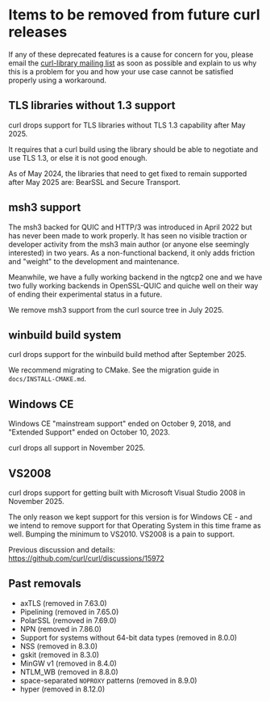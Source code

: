<!--
Copyright (C) Daniel Stenberg, <daniel@haxx.se>, et al.

SPDX-License-Identifier: curl
-->

# Items to be removed from future curl releases

If any of these deprecated features is a cause for concern for you, please
email the
[curl-library mailing list](https://lists.haxx.se/listinfo/curl-library)
as soon as possible and explain to us why this is a problem for you and
how your use case cannot be satisfied properly using a workaround.

## TLS libraries without 1.3 support

curl drops support for TLS libraries without TLS 1.3 capability after May
2025.

It requires that a curl build using the library should be able to negotiate
and use TLS 1.3, or else it is not good enough.

As of May 2024, the libraries that need to get fixed to remain supported after
May 2025 are: BearSSL and Secure Transport.

## msh3 support

The msh3 backed for QUIC and HTTP/3 was introduced in April 2022 but has never
been made to work properly. It has seen no visible traction or developer
activity from the msh3 main author (or anyone else seemingly interested) in
two years. As a non-functional backend, it only adds friction and "weight" to
the development and maintenance.

Meanwhile, we have a fully working backend in the ngtcp2 one and we have two
fully working backends in OpenSSL-QUIC and quiche well on their way of ending
their experimental status in a future.

We remove msh3 support from the curl source tree in July 2025.

## winbuild build system

curl drops support for the winbuild build method after September 2025.

We recommend migrating to CMake. See the migration guide in
`docs/INSTALL-CMAKE.md`.

## Windows CE

Windows CE "mainstream support" ended on October 9, 2018, and "Extended
Support" ended on October 10, 2023.

curl drops all support in November 2025.

## VS2008

curl drops support for getting built with Microsoft Visual Studio 2008 in
November 2025.

The only reason we kept support for this version is for Windows CE - and we
intend to remove support for that Operating System in this time frame as well.
Bumping the minimum to VS2010. VS2008 is a pain to support.

Previous discussion and details: https://github.com/curl/curl/discussions/15972

## Past removals

 - axTLS (removed in 7.63.0)
 - Pipelining (removed in 7.65.0)
 - PolarSSL (removed in 7.69.0)
 - NPN (removed in 7.86.0)
 - Support for systems without 64-bit data types (removed in 8.0.0)
 - NSS (removed in 8.3.0)
 - gskit (removed in 8.3.0)
 - MinGW v1 (removed in 8.4.0)
 - NTLM_WB (removed in 8.8.0)
 - space-separated `NOPROXY` patterns (removed in 8.9.0)
 - hyper (removed in 8.12.0)
